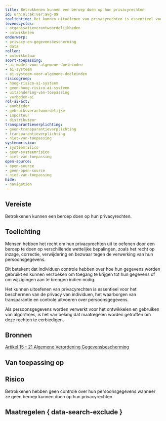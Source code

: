 ```yaml
---
title: Betrokkenen kunnen een beroep doen op hun privacyrechten
id: urn:nl:ak:ver:avg-09
toelichting: Het kunnen uitoefenen van privacyrechten is essentieel voor het beschermen van de privacy van individuen, het waarborgen van transparantie en controle uitvoeren over persoonsgegevens.
levenscyclus:
- organisatieverantwoordelijkheden
- ontwikkelen
onderwerp:
- privacy-en-gegevensbescherming
- data
rollen:
- ontwikkelaar
soort-toepassing:
- ai-model-voor-algemene-doeleinden
- ai-systeem
- ai-systeem-voor-algemene-doeleinden
risicogroep: 
- hoog-risico-ai-systeem
- geen-hoog-risico-ai-systeem
- uitzondering-van-toepassing
- verboden-ai
rol-ai-act:
- aanbieder
- gebruiksverantwoordelijke
- importeur
- distributeur
transparantieverplichting: 
- geen-transparantieverplichting
- transparantieverplichting 
- niet-van-toepassing
systeemrisico:
- systeemrisico
- geen-systeemrisico
- niet-van-toepassing
open-source: 
- open-source
- geen-open-source
- niet-van-toepassing
hide:
- navigation
---
```


<!-- tags -->
## Vereiste

Betrokkenen kunnen een beroep doen op hun privacyrechten.

## Toelichting

Mensen hebben het recht om hun privacyrechten uit te oefenen door een beroep te doen op verschillende wettelijke bepalingen, zoals het recht op inzage, correctie, verwijdering en bezwaar tegen de verwerking van hun persoonsgegevens.

Dit betekent dat individuen controle hebben over hoe hun gegevens worden gebruikt en kunnen verzoeken om toegang te krijgen tot hun gegevens of om wijzigingen aan te brengen indien nodig.

Het kunnen uitoefenen van privacyrechten is essentieel voor het beschermen van de privacy van individuen, het waarborgen van transparantie en controle uitvoeren over persoonsgegevens.

Als persoonsgegevens worden verwerkt voor het ontwikkelen en gebruiken van algoritmes, is het van belang dat maatregelen worden getroffen om deze rechten te eerbiedigen.

## Bronnen

[Artikel 15 - 21 Algemene Verordening Gegevensbescherming](https://eur-lex.europa.eu/legal-content/NL/TXT/HTML/?uri=CELEX:32016R0679#d1e2505-1-1)

## Van toepassing op 
<!-- tags-ai-act -->


## Risico

Betrokkenen hebben geen controle over hun persoonsgegevens wanneer ze geen beroep kunnen doen op hun privacyrechten.

## Maatregelen { data-search-exclude }

<!-- list_maatregelen vereiste/avg-09-inroepen-privacyrecht-bij-verwerking-persoonsgegevens no-search no-onderwerp no-rol no-levenscyclus -->
